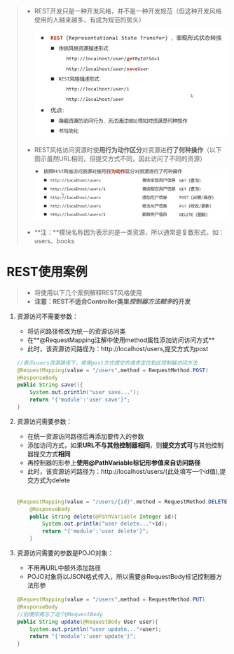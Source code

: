 > + REST开发只是一种开发风格，并不是一种开发规范（但这种开发风格使用的人越来越多，有成为规范的势头）
>
>   ![image-20230308155647789](./assets/image-20230308155647789.png)
>
> + REST风格访问资源时使**用行为动作区分**对资源进**行了何种操作**（以下图示虽然URL相同，但提交方式不同，因此访问了不同的资源）
>
>   ![image-20230308160036759](./assets/image-20230308160036759.png)
>
> + **注：**模块名称因为表示的是一类资源，所以通常是复数形式，如：users、books

# REST使用案例

> + 将使用以下几个案例解释REST风格使用
> + **注意：REST不适合Controller类里*控制器方法贼多*的开发**

1. 资源访问不需要参数：

   + 将访问路径修改为统一的资源访问类
   + 在**@RequestMapping注解中使用method属性添加访问访问方式**
   + 此时，该资源访问路径为：http://localhost/users,提交方式为post

   ```java
   //表示users资源路径下，使用post方式提交的请求定位到此控制器访问方法
   @RequestMapping(value = "/users",method = RequestMethod.POST)
   @ResponseBody
   public String save(){
       System.out.println("user save...");
       return "{'module':'user save'}";
   }
   ```

2. 资源访问需要参数：

   + 在统一资源访问路径后再添加要传入的参数
   + 添加访问方式，如果**URL不与其他控制器相同**，则**提交方式可**与其他控制器提交方式**相同**
   + 再控制器的形参上**使用@PathVariable标记形参值来自访问路径**
   + 此时，该资源访问路径为：http://localhost/users/(此处填写一个id值),提交方式为delete

   ```java
   
   @RequestMapping(value = "/users/{id}",method = RequestMethod.DELETE)
       @ResponseBody
       public String delete(@PathVariable Integer id){
           System.out.println("user delete..."+id);
           return "{'module':'user delete'}";
       }
   ```

3. 资源访问需要的参数是POJO对象：

   + 不用再URL中额外添加路径
   + POJO对象将以JSON格式传入，所以需要@RequestBody标记控制器方法形参 

   ```java
   @RequestMapping(value = "/users",method = RequestMethod.PUT)
   @ResponseBody
   //别傻呗再忘了这个@RequestBody
   public String update(@RequestBody User user){
       System.out.println("user update..."+user);
       return "{'module':'user update'}";
   }
   ```
   
   
   
   